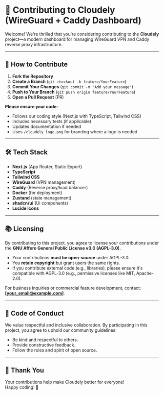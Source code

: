 # 🤝 Contributing to Cloudely (WireGuard + Caddy Dashboard)

Welcome! We're thrilled that you're considering contributing to the **Cloudely** project—a modern dashboard for managing WireGuard VPN and Caddy reverse proxy infrastructure.

---

## 🚀 How to Contribute

1. **Fork the Repository**  
2. **Create a Branch** (`git checkout -b feature/YourFeature`)  
3. **Commit Your Changes** (`git commit -m "Add your message"`)  
4. **Push to Your Branch** (`git push origin feature/YourFeature`)  
5. **Open a Pull Request** (PR)

**Please ensure your code:**
- Follows our coding style (Next.js with TypeScript, Tailwind CSS)
- Includes necessary tests (if applicable)
- Updates documentation if needed
- Uses `/cloudely_logo.png` for branding where a logo is needed

---

## 🛠️ Tech Stack

- **Next.js** (App Router, Static Export)
- **TypeScript**
- **Tailwind CSS**
- **WireGuard** (VPN management)
- **Caddy** (Reverse proxy/load balancer)
- **Docker** (for deployment)
- **Zustand** (state management)
- **shadcn/ui** (UI components)
- **Lucide Icons**

---

## 📚 Licensing

By contributing to this project, you agree to license your contributions under the **GNU Affero General Public License v3.0 (AGPL-3.0)**.

- Your contributions **must be open-source** under AGPL-3.0.
- You **retain copyright** but grant users the same rights.
- If you contribute external code (e.g., libraries), please ensure it's compatible with AGPL-3.0 (e.g., permissive licenses like MIT, Apache-2.0).

For business inquiries or commercial feature development, contact: **[your_email@example.com]**.

---

## 📖 Code of Conduct

We value respectful and inclusive collaboration. By participating in this project, you agree to uphold our community guidelines:
- Be kind and respectful to others.
- Provide constructive feedback.
- Follow the rules and spirit of open source.

---

## 🙏 Thank You

Your contributions help make Cloudely better for everyone!  
Happy coding! 🚀
